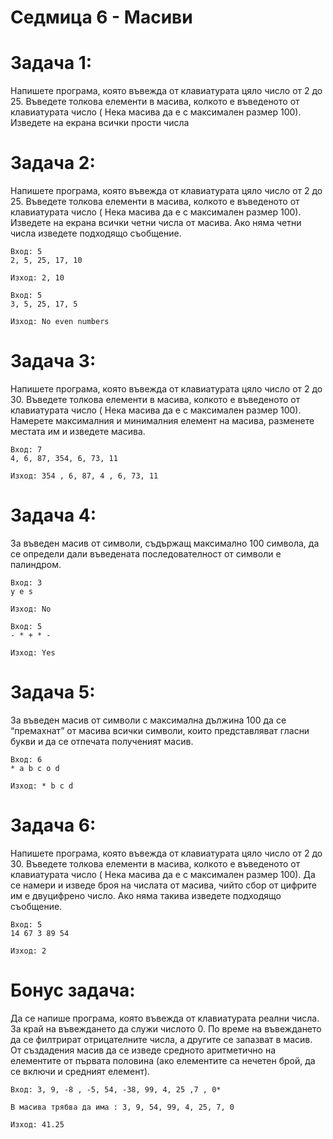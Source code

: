 # Седмица 6 - Масиви

Задача 1:
=
Напишете програма, която въвежда от клавиатурата цяло число от 2 до 25. Въведете толкова
елементи в масива, колкото е въведеното от клавиатурата число ( Нека масива да е с
максимален размер 100). Изведете на екрана всички прости числа

Задача 2:
=
Напишете програма, която въвежда от клавиатурата цяло число от 2 до 25. Въведете толкова
елементи в масива, колкото е въведеното от клавиатурата число ( Нека масива да е с
максимален размер 100). Изведете на екрана всички четни числа от масива. Ако няма четни
числа изведете подходящо съобщение.
```
Вход: 5
2, 5, 25, 17, 10

Изход: 2, 10

Вход: 5
3, 5, 25, 17, 5

Изход: No even numbers
```

Задача 3:
=
Напишете програма, която въвежда от клавиатурата цяло число от 2 до 30. Въведете толкова
елементи в масива, колкото е въведеното от клавиатурата число ( Нека масива да е с
максимален размер 100). Намерете максималния и минималния елемент на масива, разменете
местата им и изведете масива.
```
Вход: 7
4, 6, 87, 354, 6, 73, 11

Изход: 354 , 6, 87, 4 , 6, 73, 11
```

Задача 4:
=
За въведен масив от символи, съдържащ максимално 100 символа, да се определи дали
въведената последователност от символи е палиндром.
```
Вход: 3
y e s

Изход: No

Вход: 5
- * + * -

Изход: Yes
```

Задача 5:
=
За въведен масив от символи с максимална дължина 100 да се “премахнат” от масива всички
символи, които представляват гласни букви и да се отпечата полученият масив.
```
Вход: 6
* a b c o d

Изход: * b c d
```

Задача 6:
=
Напишете програма, която въвежда от клавиатурата цяло число от 2 до 30. Въведете толкова
елементи в масива, колкото е въведеното от клавиатурата число ( Нека масива да е с
максимален размер 100). Да се намери и изведе броя на числата от масива, чийто сбор от
цифрите им е двуцифрено число. Ако няма такива изведете подходящо съобщение.
```
Вход: 5
14 67 3 89 54

Изход: 2
```

Бонус задача:
=
Да се напише програма, която въвежда от клавиатурата реални числа.
За край на въвеждането да служи числото 0.
По време на въвеждането да се филтрират отрицателните числа, а другите се запазват в масив.
От създадения масив да се изведе средното аритметично на елементите от първата половина 
(ако елементите са нечетен брой, да се включи и средният елемент).
```
Вход: 3, 9, -8 , -5, 54, -38, 99, 4, 25 ,7 , 0*

В масива трябва да има : 3, 9, 54, 99, 4, 25, 7, 0

Изход: 41.25
```
